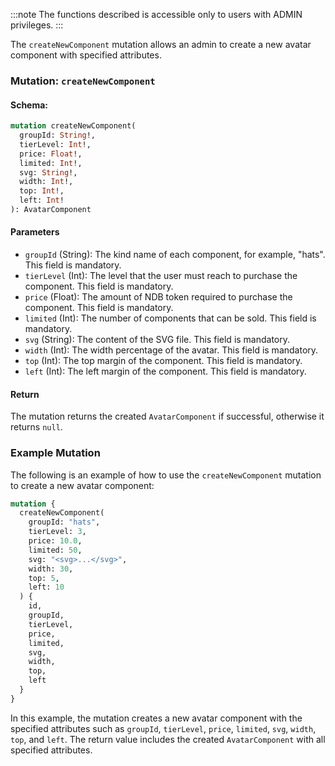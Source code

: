 :::note
The functions described is accessible only to users with ADMIN privileges.
:::

The `createNewComponent` mutation allows an admin to create a new avatar component with specified attributes.

### Mutation: `createNewComponent`

#### Schema:
```graphql
mutation createNewComponent(
  groupId: String!,
  tierLevel: Int!,
  price: Float!,
  limited: Int!,
  svg: String!,
  width: Int!,
  top: Int!,
  left: Int!
): AvatarComponent
```

#### Parameters

- `groupId` (String): The kind name of each component, for example, "hats". This field is mandatory.
- `tierLevel` (Int): The level that the user must reach to purchase the component. This field is mandatory.
- `price` (Float): The amount of NDB token required to purchase the component. This field is mandatory.
- `limited` (Int): The number of components that can be sold. This field is mandatory.
- `svg` (String): The content of the SVG file. This field is mandatory.
- `width` (Int): The width percentage of the avatar. This field is mandatory.
- `top` (Int): The top margin of the component. This field is mandatory.
- `left` (Int): The left margin of the component. This field is mandatory.

#### Return

The mutation returns the created `AvatarComponent` if successful, otherwise it returns `null`.

### Example Mutation

The following is an example of how to use the `createNewComponent` mutation to create a new avatar component:

```graphql
mutation {
  createNewComponent(
    groupId: "hats",
    tierLevel: 3,
    price: 10.0,
    limited: 50,
    svg: "<svg>...</svg>",
    width: 30,
    top: 5,
    left: 10
  ) {
    id,
    groupId,
    tierLevel,
    price,
    limited,
    svg,
    width,
    top,
    left
  }
}
```

In this example, the mutation creates a new avatar component with the specified attributes such as `groupId`, `tierLevel`, `price`, `limited`, `svg`, `width`, `top`, and `left`. The return value includes the created `AvatarComponent` with all specified attributes.